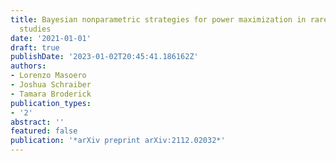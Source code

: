 ```yaml
---
title: Bayesian nonparametric strategies for power maximization in rare variants association
  studies
date: '2021-01-01'
draft: true
publishDate: '2023-01-02T20:45:41.186162Z'
authors:
- Lorenzo Masoero
- Joshua Schraiber
- Tamara Broderick
publication_types:
- '2'
abstract: ''
featured: false
publication: '*arXiv preprint arXiv:2112.02032*'
---
```


